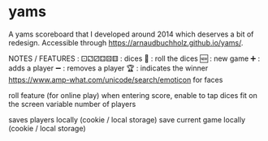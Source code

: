 # yams

A yams scoreboard that I developed around 2014 which deserves a bit of redesign.
Accessible through https://arnaudbuchholz.github.io/yams/.

NOTES / FEATURES :
⚀⚁⚂⚃⚄⚅ : dices
🎲 : roll the dices
🆕 : new game
➕ : adds a player
➖ : removes a player
🏆 : indicates the winner
https://www.amp-what.com/unicode/search/emoticon for faces

roll feature (for online play)
when entering score, enable to tap dices 
fit on the screen
variable number of players

saves players locally (cookie / local storage)
save current game locally (cookie / local storage)